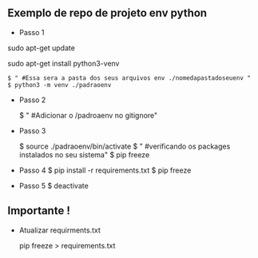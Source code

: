 ## Exemplo de repo de projeto env python


- Passo 1

sudo apt-get update

sudo apt-get install python3-venv

    $ " #Essa sera a pasta dos seus arquivos env ./nomedapastadoseuenv "
    $ python3 -m venv ./padraoenv

- Passo 2

    $ " #Adicionar o /padroaenv no gitignore"


- Passo 3
    
    $ source ./padraoenv/bin/activate
    $ " #verificando os packages instalados no seu sistema"
    $ pip freeze 

- Passo 4
    $ pip install -r requirements.txt
    $ pip freeze 


- Passo 5 
    $ deactivate


## Importante ! 

- Atualizar requirments.txt 

    pip freeze > requirements.txt 